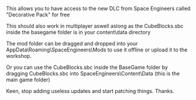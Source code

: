 This allows you to have access to the new DLC from Space Engineers called "Decorative Pack" for free

This should also work in multiplayer aswell aslong as the CubeBlocks.sbc inside the basegame folder is in your content\data directory


The mod folder can be dragged and dropped into your AppData\Roaming\SpaceEngineers\Mods to use it offline or upload it to the workshop.


Or you can use the CubeBlocks.sbc inside the BaseGame folder by dragging CubeBlocks.sbc into SpaceEngineers\Content\Data (this is the main game folder)



Keen, stop adding useless updates and start patching things. Thanks.
